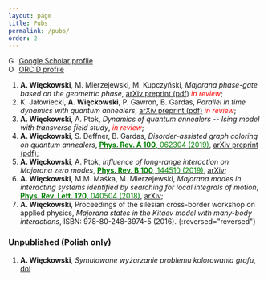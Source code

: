 ```yaml
---
layout: page
title: Pubs
permalink: /pubs/
order: 2
---
```


<div itemscope itemtype="https://schema.org/Person"><a itemprop="sameAs" content="https://scholar.google.com/citations?user=X9qrSQoAAAAJ&hl=pl" href="https://scholar.google.com/citations?user=X9qrSQoAAAAJ&hl=pl" target="orcid.widget" rel="me noopener noreferrer" style="vertical-align:top;"><img src="https://simpleicons.org/icons/googlescholar.svg" style="width:1em;margin-right:.5em;" alt="Google Scholar icon">Google Scholar profile</a>

<div itemscope itemtype="https://schema.org/Person"><a itemprop="sameAs" content="https://orcid.org/0000-0002-8113-4021" href="https://orcid.org/0000-0002-8113-4021" target="orcid.widget" rel="me noopener noreferrer" style="vertical-align:top;"><img src="https://orcid.org/sites/default/files/images/orcid_16x16.png" style="width:1em;margin-right:.5em;" alt="ORCID iD icon">ORCID profile</a>

1. **A. Więckowski**, M. Mierzejewski, M. Kupczyński, *Majorana phase-gate based on the geometric phase*,
[arXiv preprint (pdf)](https://arxiv.org/pdf/1909.10237.pdf) <span style="color:red">*in review*</span>;
1. K. Jałowiecki, **A. Więckowski**, P. Gawron, B. Gardas, *Parallel in time dynamics with quantum annealers*, 
[arXiv preprint (pdf)](https://arxiv.org/pdf/1909.04929.pdf) <span style="color:red">*in review*</span>;
1. **A. Więckowski**, A. Ptok, *Dynamics of quantum annealers -- Ising model with transverse field study*, <span style="color:red">*in review*</span>;
1. **A. Więckowski**, S. Deffner, B. Gardas,
*Disorder-assisted graph coloring on quantum annealers*,
[<span style="color:green">**Phys. Rev. A 100**, 062304 (2019)</span>](https://journals.aps.org/pra/abstract/10.1103/PhysRevA.100.062304),
[arXiv preprint (pdf)](https://arxiv.org/pdf/1903.07056.pdf);
1. **A. Więckowski**, A. Ptok, *Influence of long-range interaction on Majorana zero modes*, 
[<span style="color:green">**Phys. Rev. B 100**, 144510 (2019)</span>](https://journals.aps.org/prb/abstract/10.1103/PhysRevB.100.144510), [arXiv](https://arxiv.org/pdf/1910.00872.pdf); 
1. **A. Więckowski**, M.M. Maśka, M. Mierzejewski, 
*Majorana modes in interacting systems identified by searching for local integrals of motion*, 
[<span style="color:green">**Phys. Rev. Lett. 120**, 040504 (2018)</span>](https://journals.aps.org/prl/abstract/10.1103/PhysRevLett.120.040504), [arXiv](https://arxiv.org/pdf/1707.08125.pdf);
1. **A. Więckowski**,
Proceedings of the silesian cross-border workshop on applied physics, *Majorana
states in the Kitaev model with many-body interactions*, ISBN: 978-80-248-3974-5 (2016).
{:reversed="reversed"}


### Unpublished (Polish only)

1. **A. Więckowski**, *Symulowane wyżarzanie problemu kolorowania grafu*, [doi](https://dx.doi.org/10.13140/RG.2.2.19302.16969)
